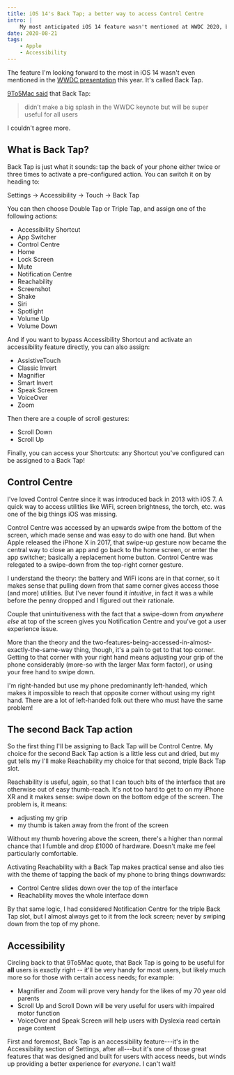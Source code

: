 ```yaml
---
title: iOS 14's Back Tap; a better way to access Control Centre
intro: |
    My most anticipated iOS 14 feature wasn't mentioned at WWDC 2020, but will sort my biggest issue with iPhones X and above: Control Centre access.
date: 2020-08-21
tags:
    - Apple
    - Accessibility
---
```


The feature I'm looking forward to the most in iOS 14 wasn't even mentioned in the [WWDC presentation](/blog/wwdc-2020-roundup#ios-14) this year. It's called Back Tap.

[9To5Mac said](https://9to5mac.com/2020/06/24/how-to-use-iphone-back-tap-controls-ios-14/
) that  Back Tap:

> didn’t make a big splash in the WWDC keynote but will be super useful for all users

I couldn't agree more.


## What is Back Tap?

Back Tap is just what it sounds: tap the back of your phone either twice or three times to activate a pre-configured action. You can switch it on by heading to:

Settings → Accessibility → Touch → Back Tap

You can then choose Double Tap or Triple Tap, and assign one of the following actions:

- Accessibility Shortcut
- App Switcher
- Control Centre
- Home
- Lock Screen
- Mute
- Notification Centre
- Reachability
- Screenshot
- Shake
- Siri
- Spotlight
- Volume Up
- Volume Down

And if you want to bypass Accessibility Shortcut and activate an accessibility feature directly, you can also assign:

- AssistiveTouch
- Classic Invert
- Magnifier
- Smart Invert
- Speak Screen
- VoiceOver
- Zoom

Then there are a couple of scroll gestures:

- Scroll Down
- Scroll Up

Finally, you can access your Shortcuts: any Shortcut you've configured can be assigned to a Back Tap!


## Control Centre

I've loved Control Centre since it was introduced back in 2013 with iOS 7. A quick way to access utilities like WiFi, screen brightness, the torch, etc. was one of the big things iOS was missing.

Control Centre was accessed by an upwards swipe from the bottom of the screen, which made sense and was easy to do with one hand. But when Apple released the iPhone X in 2017, that swipe-up gesture now became the central way to close an app and go back to the home screen, or enter the app switcher; basically a replacement home button. Control Centre was relegated to a swipe-down from the top-right corner gesture.

I understand the theory: the battery and WiFi icons are in that corner, so it makes sense that pulling down from that same corner gives access those (and more) utilities. But I've never found it *intuitive*, in fact it was a while before the penny dropped and I figured out their rationale.

Couple that unintuitiveness with the fact that a swipe-down from *anywhere else* at top of the screen gives you Notification Centre and you've got a user experience issue.

More than the theory and the two-features-being-accessed-in-almost-exactly-the-same-way thing, though, it's a pain to get to that top corner. Getting to that corner with your right hand means adjusting your grip of the phone considerably (more-so with the larger Max form factor), or using your free hand to swipe down.

I'm right-handed but use my phone predominantly left-handed, which makes it impossible to reach that opposite corner without using my right hand. There are a lot of left-handed folk out there who must have the same problem!


## The second Back Tap action

So the first thing I'll be assigning to Back Tap will be Control Centre. My choice for the second Back Tap action is a little less cut and dried, but my gut tells my I'll make Reachability my choice for that second, triple Back Tap slot.

Reachability is useful, again, so that I can touch bits of the interface that are otherwise out of easy thumb-reach. It's not too hard to get to on my iPhone XR and it makes sense: swipe down on the bottom edge of the screen. The problem is, it means:

- adjusting my grip
- my thumb is taken away from the front of the screen

Without my thumb hovering above the screen, there's a higher than normal chance that I fumble and drop £1000 of hardware. Doesn't make me feel particularly comfortable.

Activating Reachability with a Back Tap makes practical sense and also ties with the theme of tapping the back of my phone to bring things downwards:

- Control Centre slides down over the top of the interface
- Reachability moves the whole interface down

By that same logic, I had considered Notification Centre for the triple Back Tap slot, but I almost always get to it from the lock screen; never by swiping down from the top of my phone.


## Accessibility

Circling back to that 9To5Mac quote, that Back Tap is going to be useful for **all** users is exactly right -- it'll be very handy for most users, but likely much more so for those with certain access needs; for example:

- Magnifier and Zoom will prove very handy for the likes of my 70 year old parents
- Scroll Up and Scroll Down will be very useful for users with impaired motor function
- VoiceOver and Speak Screen will help users with Dyslexia read certain page content

First and foremost, Back Tap is an accessibility feature---it's in the Accessibility section of Settings, after all---but it's one of those great features that was designed and built for users with access needs, but winds up providing a better experience for *everyone*. I can't wait!
